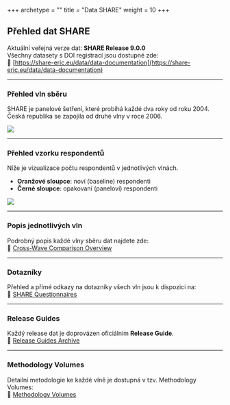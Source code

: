 +++
archetype = ""
title = "Data SHARE"
weight = 10
+++

## Přehled dat SHARE

Aktuální veřejná verze dat: **SHARE Release 9.0.0**  
Všechny datasety s DOI registrací jsou dostupné zde:  
🔗 [https://share-eric.eu/data/data-documentation](https://share-eric.eu/data/data-documentation)

---

### Přehled vln sběru

SHARE je panelové šetření, které probíhá každé dva roky od roku 2004.  
Česká republika se zapojila od druhé vlny v roce 2006.

![](http://share.cerge-ei.cz/data_overview/data_overview_2021.png)

---

### Přehled vzorku respondentů

Níže je vizualizace počtu respondentů v jednotlivých vlnách.  
- **Oranžové sloupce**: noví (baseline) respondenti  
- **Černé sloupce**: opakovaní (paneloví) respondenti

![](http://share.cerge-ei.cz/data_overview/sample_2021.jpg)

---

### Popis jednotlivých vln

Podrobný popis každé vlny sběru dat najdete zde:  
🔗 [Cross-Wave Comparison Overview](https://share-eric.eu/data/data-documentation/questionnaires/cross-wave-comparison)

---

### Dotazníky

Přehled a přímé odkazy na dotazníky všech vln jsou k dispozici na:  
🔗 [SHARE Questionnaires](https://share-eric.eu/data/data-documentation/questionnaires)

---

### Release Guides

Každý release dat je doprovázen oficiálním **Release Guide**.  
🔗 [Release Guides Archive](https://share-eric.eu/data/data-documentation/release-guides)

---

### Methodology Volumes

Detailní metodologie ke každé vlně je dostupná v tzv. Methodology Volumes:  
🔗 [Methodology Volumes](https://share-eric.eu/data/data-documentation/methodology-volumes)

